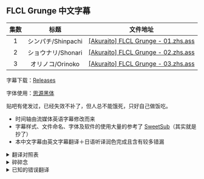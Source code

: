 ## FLCL Grunge 中文字幕

| 集数 | 标题 | 文件地址 |
| :--: | :--: | :--: |
| 1 | シンパチ/Shinpachi | [[Akuraito] FLCL Grunge - 01.zhs.ass](https://raw.githubusercontent.com/akuraito/CSFFG/main/%5BAkuraito%5D%20FLCL%20Grunge%20-%2001.zhs.ass) |
| 2 | ショウナリ/Shonari | [[Akuraito] FLCL Grunge - 02.zhs.ass](https://raw.githubusercontent.com/akuraito/CSFFG/main/%5BAkuraito%5D%20FLCL%20Grunge%20-%2002.zhs.ass) |
| 3 | オリノコ/Orinoko | [[Akuraito] FLCL Grunge - 03.zhs.ass](https://raw.githubusercontent.com/akuraito/CSFFG/main/%5BAkuraito%5D%20FLCL%20Grunge%20-%2003.zhs.ass) |

字幕下载：[Releases](/releases)

字体使用：[思源黑体](https://github.com/adobe-fonts/source-han-sans/releases/download/2.004R/SourceHanSans.ttc.zip)

贴吧有佬发过，已经失效不补了，但人总不能饿死，只好自己做饭吃。

- 时间轴由流媒体英语字幕修改而来
- 字幕样式、文件命名、字体及软件的使用大量的参考了 [SweetSub](https://github.com/SweetSub/SweetSub/)（其实就是抄了）
- 本中文字幕由英文字幕翻译＋日语听译润色完成且含有较多错漏

<details>
<summary>翻译对照表</summary>

| 原文 | 中文 |
| :--: | :--: |
| Immigration Bureau | 入境管理局 |
| Rockiens | 硌基人 |
| オクラ | 小仓 |
| オリノコ | 舞里诺科 |
| クロイワ 権蔵 | 黑岩 权藏（市长） |
| ケシビシ | 克什比 |
| ケシビシ ブンタ | 克什比 文太 |
| サムエダ | 萨缪达 |
| サムエダ ショウゾウ | 萨缪达 正蔵 |
| サヤ | 纱夜 |
| ショウナリ | 肖纳里 |
| シンパチ | 信八 |
| ダイナリ | 玳纳里 |
| ミーナちゃん | 美娜酱 |

</details>

<details>
<summary>碎碎念</summary>

第一次做字幕才发现原来是这么复杂的工作，当然这与我的三脚猫日语水平和堪堪及格的英语和语文能力有关，发出来的本意是想嫖一个不嫌弃的校对。我也深知一个不及格的翻译会让观众对作品形成错误的认识，因此，在使用本字幕的过程中还请不要全信，若发现错误，务必在 issue 告知或发送 PR，求求你们了！

主要的问题有：

- 人名、地名、物体名、团体名的翻译
- 使用了大量的意译
- 同一词汇的大量重复

主要原因是：

- 日语除了最基础的百来个词之外，既听不懂也拼不来
- 语文能力和语言素养较低

对了，GitHub 也同样是新手

还请多多担待

</details>

<details>
<summary>已知的错误翻译</summary>

- [ ] 第一集
  - [ ] 0:00:36.28：it（container）
  - [ ] 0:03:35.24：container
  - [ ] 0:04:23.92：Hali-buttocks
  - [ ] 0:05:45.68：Hali-buttocks
  - [ ] 0:13:35.28：Simp
  - [ ] 0:14:22.76：tuba
  - [ ] 0:14:32.20
  - [ ] 0:14:46.11
  - [ ] 0:19:38.17
  - [ ] 0:19:51.24
- [ ] 第二集
  - [ ] 0:00:13.66：We should move the bodies.
  - [ ] 0:01:31.28
  - [ ] 0:04:27.92
  - [ ] 0:06:58.32：treats
  - [ ] 0:07:21.94
  - [ ] 0:07:23.27
  - [ ] 0:08:30.00
  - [ ] 0:08:41.20
  - [ ] 0:15:48.38
- [ ] 第三集
  - [ ] 0:03:28.96
  - [ ] 0:08:57.42
  - [ ] 0:19:49.25

</details>